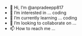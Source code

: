 - 👋 Hi, I’m @anpradeepp817
- 👀 I’m interested in ... coding
- 🌱 I’m currently learning ... coding 
- 💞️ I’m looking to collaborate on ...
- 📫 How to reach me ...

<!---
anpradeepp817/anpradeepp817 is a ✨ special ✨ repository because its `README.md` (this file) appears on your GitHub profile.
You can click the Preview link to take a look at your changes.
--->
